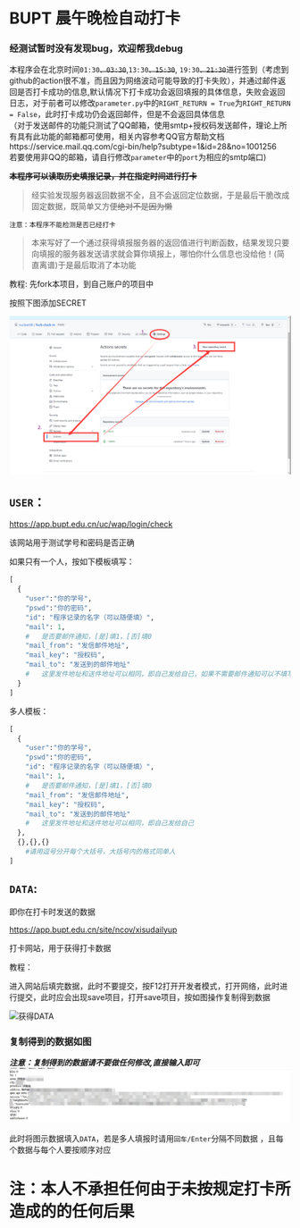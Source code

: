 # BUPT 晨午晚检自动打卡

### 经测试暂时没有发现bug，欢迎帮我debug
本程序会在北京时间`01:30`~~`、03:30`~~,`13:30`~~`、15:30`~~, `19:30`~~`、21:30`~~进行签到（考虑到github的action很不准，而且因为网络波动可能导致的打卡失败），并通过邮件返回是否打卡成功的信息,默认情况下打卡成功会返回填报的具体信息，失败会返回日志，对于前者可以修改`parameter.py`中的`RIGHT_RETURN = True`为`RIGHT_RETURN = False`，此时打卡成功仍会返回邮件，但是不会返回具体信息
\
（对于发送邮件的功能只测试了QQ邮箱，使用smtp+授权码发送邮件，理论上所有具有此功能的邮箱都可使用，相关内容参考QQ官方帮助文档https://service.mail.qq.com/cgi-bin/help?subtype=1&id=28&no=1001256 \
若要使用非QQ的邮箱，请自行修改`parameter`中的`port`为相应的smtp端口)

​			~~**本程序可以读取历史填报记录，并在指定时间进行打卡**~~

> 经实验发现服务器返回数据不全，且不会返回定位数据，于是最后干脆改成固定数据，既简单又方便~~绝对不是因为懒~~



`注意：本程序不能检测是否已经打卡`

> 本来写好了一个通过获得填报服务器的返回值进行判断函数，结果发现只要向填报的服务器发送请求就会算你填报上，哪怕你什么信息也没给他！(简直离谱)于是最后取消了本功能



教程:
先fork本项目，到自己账户的项目中

按照下图添加SECRET

![添加secret](images/添加secret.png)



## `USER`：

https://app.bupt.edu.cn/uc/wap/login/check	

该网站用于测试学号和密码是否正确

如果只有一个人，按如下模板填写：

```python
[
  {
    "user":"你的学号",
    "pswd":"你的密码",
    "id": "程序记录的名字（可以随便填）",
    "mail": 1,
    #	是否要邮件通知，[是]填1，[否]填0
    "mail_from": "发信邮件地址",
    "mail_key": "授权码",
    "mail_to": "发送到的邮件地址"
	#	这里发件地址和送件地址可以相同，即自己发给自己，如果不需要邮件通知可以不填写后三个参数
  }
]
```

多人模板：

```python
[
  {
    "user":"你的学号",
    "pswd":"你的密码",
    "id": "程序记录的名字（可以随便填）",
    "mail": 1,
    #	是否要邮件通知，[是]填1，[否]填0
    "mail_from": "发信邮件地址",
    "mail_key": "授权码",
    "mail_to": "发送到的邮件地址"
	#	这里发件地址和送件地址可以相同，即自己发给自己
  },
  {},{},{}
	#请用逗号分开每个大括号，大括号内的格式同单人
]

```



## `DATA`:

即你在打卡时发送的数据

https://app.bupt.edu.cn/site/ncov/xisudailyup

打卡网站，用于获得打卡数据

教程：

进入网站后填完数据，此时不要提交，按F12打开开发者模式，打开网络，此时进行提交，此时应会出现save项目，打开save项目，按如图操作复制得到数据

![获得DATA](https://github.com/nuclear06/fuck-clock-in/blob/2ec403d414b13abd279546260eff73f2ce267f9d/images/%E8%8E%B7%E5%BE%97DATA%20.png)




### 复制得到的数据如图

***注意：复制得到的数据请不要做任何修改,直接输入即可***
![example](images/example.png)

此时将图示数据填入`DATA`，若是多人填报时请用`回车/Enter`分隔不同数据 ，且每个数据与每个人要按顺序对应




# 注：本人不承担任何由于未按规定打卡所造成的的任何后果
